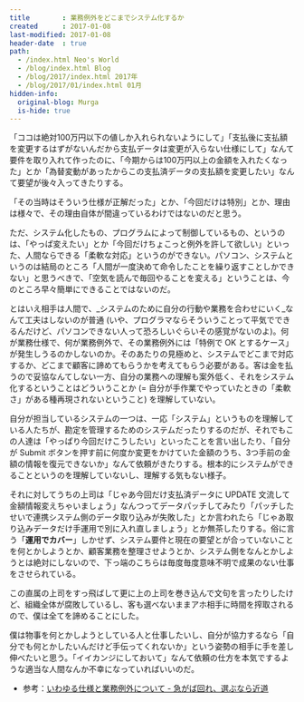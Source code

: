 ```yaml
---
title        : 業務例外をどこまでシステム化するか
created      : 2017-01-08
last-modified: 2017-01-08
header-date  : true
path:
  - /index.html Neo's World
  - /blog/index.html Blog
  - /blog/2017/index.html 2017年
  - /blog/2017/01/index.html 01月
hidden-info:
  original-blog: Murga
  is-hide: true
---
```


「ココは絶対100万円以下の値しか入れられないようにして」「支払後に支払額を変更するはずがないんだから支払データは変更が入らない仕様にして」なんて要件を取り入れて作ったのに、「今期からは100万円以上の金額を入れたくなった」とか「為替変動があったからこの支払済データの支払額を変更したい」なんて要望が後々入ってきたりする。

「その当時はそういう仕様が正解だった」とか、「今回だけは特別」とか、理由は様々で、その理由自体が間違っているわけではないのだと思う。

ただ、システム化したもの、プログラムによって制御しているもの、というのは、「やっぱ変えたい」とか「今回だけちょこっと例外を許して欲しい」といった、人間ならできる「柔軟な対応」というのができない。パソコン、システムというのは結局のところ「人間が一度決めて命令したことを繰り返すことしかできない」と思うべきで、「空気を読んで毎回やることを変える」ということは、今のところ早々簡単にできることではないのだ。

とはいえ相手は人間で、_システムのために自分の行動や業務を合わせにいく_なんて工夫はしないのが普通 (いや、プログラマならそういうことって平気でできるんだけど、パソコンできない人って恐ろしいぐらいその感覚がないのよ)。何が業務仕様で、何が業務例外で、その業務例外には「特例で OK とするケース」が発生しうるのかしないのか。そのあたりの見極めと、システムでどこまで対応するか、どこまで顧客に諦めてもらうかを考えてもらう必要がある。客は金を払うので妥協なんてしない一方、自分の業務への理解も案外低く、それをシステム化するということはどういうことか (= 自分が手作業でやっていたときの「柔軟さ」がある種再現されないということ) を理解していない。

自分が担当しているシステムの一つは、一応「システム」というものを理解している人たちが、勘定を管理するためのシステムだったりするのだが、それでもこの人達は「やっぱり今回だけこうしたい」といったことを言い出したり、「自分が Submit ボタンを押す前に何度か変更をかけていた金額のうち、3つ手前の金額の情報を復元できないか」なんて依頼がきたりする。根本的にシステムができることというのを理解していないし、理解する気もない様子。

それに対してうちの上司は「じゃあ今回だけ支払済データに UPDATE 文流して金額情報変えちゃいましょう」なんつってデータパッチしてみたり「パッチしたせいで連携システム側のデータ取り込みが失敗した」とか言われたら「じゃあ取り込みデータだけ手運用で別に入れ直しましょう」とか無茶したりする。俗に言う「__運用でカバー__」しかせず、システム要件と現在の要望とが合っていないことを何とかしようとか、顧客業務を整理させようとか、システム側をなんとかしようとは絶対にしないので、下っ端のこちらは毎度毎度意味不明で成果のない仕事をさせられている。

この直属の上司をすっ飛ばして更に上の上司を巻き込んで文句を言ったりしたけど、組織全体が腐敗しているし、客も選べないままアホ相手に時間を搾取されるので、僕は全てを諦めることにした。

僕は物事を何とかしようとしている人と仕事したいし、自分が協力するなら「自分でも何とかしたいんだけど手伝ってくれないか」という姿勢の相手に手を差し伸べたいと思う。「イイカンジにしておいて」なんて依頼の仕方を本気でするような適当な人間なんか不幸になっていればいいのだ。

- 参考：[いわゆる仕様と業務例外について - 急がば回れ、選ぶなら近道](http://d.hatena.ne.jp/okachimachiorz/20120219/1329652555)
